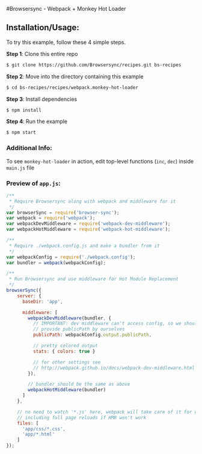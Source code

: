 #Browsersync - Webpack + Monkey Hot Loader

## Installation/Usage:

To try this example, follow these 4 simple steps. 

**Step 1**: Clone this entire repo
```bash
$ git clone https://github.com/Browsersync/recipes.git bs-recipes
```

**Step 2**: Move into the directory containing this example
```bash
$ cd bs-recipes/recipes/webpack.monkey-hot-loader
```

**Step 3**: Install dependencies
```bash
$ npm install
```

**Step 4**: Run the example
```bash
$ npm start
```

### Additional Info:

To see `monkey-hot-loader` in action, edit top-level functions (`inc`, `dec`)
inside `main.js` file


### Preview of `app.js`:
```js
/**
 * Require Browsersync along with webpack and middleware for it
 */
var browserSync = require('browser-sync');
var webpack = require('webpack');
var webpackDevMiddleware = require('webpack-dev-middleware');
var webpackHotMiddleware = require('webpack-hot-middleware');

/**
 * Require ./webpack.config.js and make a bundler from it
 */
var webpackConfig = require('./webpack.config');
var bundler = webpack(webpackConfig);

/**
 * Run Browsersync and use middleware for Hot Module Replacement
 */
browserSync({
    server: {
      baseDir: 'app',

      middleware: [
        webpackDevMiddleware(bundler, {
          // IMPORTANT: dev middleware can't access config, so we should
          // provide publicPath by ourselves
          publicPath: webpackConfig.output.publicPath,

          // pretty colored output
          stats: { colors: true }

          // for other settings see
          // http://webpack.github.io/docs/webpack-dev-middleware.html
        }),

        // bundler should be the same as above
        webpackHotMiddleware(bundler)
      ]
    },

    // no need to watch '*.js' here, webpack will take care of it for us,
    // including full page reloads if HMR won't work
    files: [
      'app/css/*.css',
      'app/*.html'
    ]
});

```
